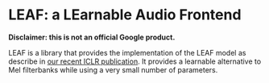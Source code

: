 # LEAF: a LEarnable Audio Frontend

**Disclaimer: this is not an official Google product.**

LEAF is a library that provides the implementation of the LEAF model as describe
in [our recent ICLR publication](https://openreview.net/forum?id=jM76BCb6F9m).
It provides a learnable alternative to Mel filterbanks while using a very small
number of parameters.
